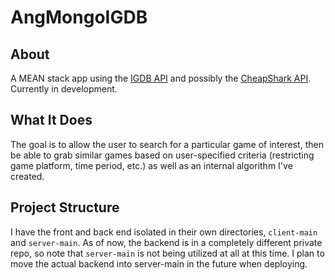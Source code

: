 # AngMongoIGDB


## About

A MEAN stack app using the [IGDB API](https://www.igdb.com/api) and possibly the [CheapShark API](http://www.cheapshark.com/api/). Currently in development.

## What It Does

The goal is to allow the user to search for a particular game of interest, then be able to grab similar games based on user-specified criteria (restricting game platform, time period, etc.) as well as an internal algorithm I've created.

## Project Structure

I have the front and back end isolated in their own directories, `client-main` and `server-main`. As of now, the backend is in a completely different private repo, so note that `server-main` is not being utilized at all at this time. I plan to move the actual backend into server-main in the future when deploying.